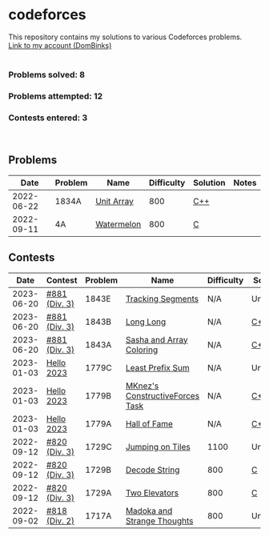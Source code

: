 # codeforces
This repository contains my solutions to various Codeforces problems.
<br>[Link to my account (DomBinks)](https://codeforces.com/profile/DomBinks/)<br>
<br>
### Problems solved: 8
### Problems attempted: 12
### Contests entered: 3
<br>

## Problems
| Date | Problem | Name | Difficulty | Solution | Notes |
| ---- | ------- | ---- | ---------- | -------- | ----- |
| 2022-06-22 | 1834A | [Unit Array](https://codeforces.com/problemset/problem/1834/A/) | 800 | [C++](./problems/1834A-Unit-Array.cpp) | |
| 2022-09-11 | 4A | [Watermelon](https://codeforces.com/problemset/problem/4/A/) | 800 | [C](./problems/4A-Watermelon.c) | |

## Contests 
| Date | Contest | Problem | Name | Difficulty | Solution | Notes |
| ---- | ------- | ------- | ---- | ---------- | -------- | --------------------- |
| 2023-06-20 | [#881 (Div. 3)](https://codeforces.com/contest/1843/) | 1843E | [Tracking Segments](https://codeforces.com/contest/1843/problem/E/) | N/A | Unsolved | |
| 2023-06-20 | [#881 (Div. 3)](https://codeforces.com/contest/1843/) | 1843B | [Long Long](https://codeforces.com/contest/1843/problem/B/) | N/A | [C++](./contests/881/B.cpp) | |
| 2023-06-20 | [#881 (Div. 3)](https://codeforces.com/contest/1843/) | 1843A | [Sasha and Array Coloring](https://codeforces.com/contest/1843/problem/A/) | N/A | [C++](./contests/881/A.cpp) | |
| 2023-01-03 | [Hello 2023](https://codeforces.com/contest/1779/) | 1779C | [Least Prefix Sum](https://codeforces.com/contest/1779/problem/C/) | N/A | Unsolved | |
| 2023-01-03 | [Hello 2023](https://codeforces.com/contest/1779/) | 1779B | [MKnez's ConstructiveForces Task](https://codeforces.com/contest/1779/problem/B/) | N/A | [C++](./contests/Hello2023/B.cpp) | |
| 2023-01-03 | [Hello 2023](https://codeforces.com/contest/1779/) | 1779A | [Hall of Fame](https://codeforces.com/contest/1779/problem/A/) | N/A | [C++](./contests/Hello2023/A.cpp) | |
| 2022-09-12 | [#820 (Div. 3)](https://codeforces.com/contest/1729/) | 1729C | [Jumping on Tiles](https://codeforces.com/contest/1729/problem/C/) | 1100 | Unsolved | |
| 2022-09-12 | [#820 (Div. 3)](https://codeforces.com/contest/1729/) | 1729B | [Decode String](https://codeforces.com/contest/1729/problem/B/) | 800 | [C](./contests/820/B.c) | |
| 2022-09-12 | [#820 (Div. 3)](https://codeforces.com/contest/1729/) | 1729A | [Two Elevators](https://codeforces.com/contest/1729/problem/A/) | 800 | [C](./contests/820/A.c) | |
| 2022-09-02 | [#818 (Div. 2)](https://codeforces.com/contest/1717/) | 1717A | [Madoka and Strange Thoughts](https://codeforces.com/contest/1717/problem/A/) | 800 | Unsolved | |

